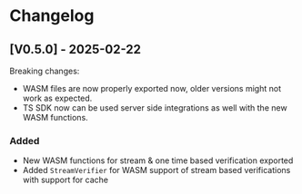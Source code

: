 # Changelog

## [V0.5.0] - 2025-02-22

Breaking changes:

- WASM files are now properly exported now, older versions might not work as expected.
- TS SDK now can be used server side integrations as well with the new WASM functions.

### Added

- New WASM functions for stream & one time based verification exported
- Added `StreamVerifier` for WASM support of stream based verifications with support for cache
